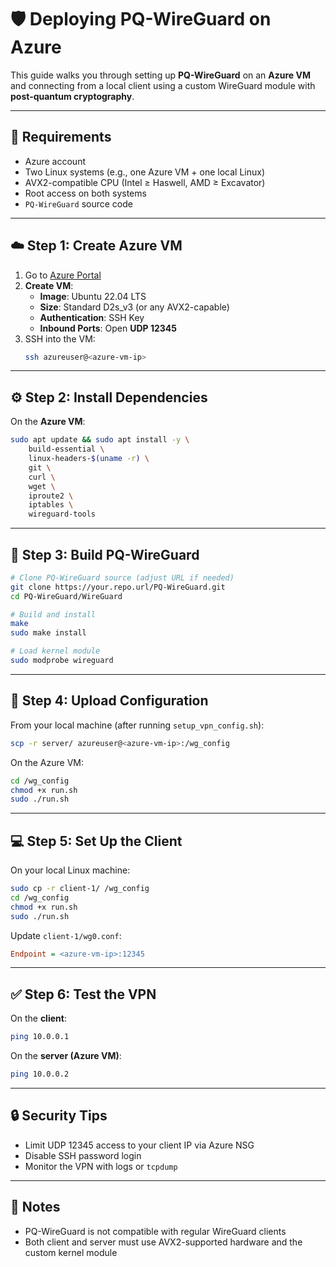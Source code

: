 
# 🛡️ Deploying PQ-WireGuard on Azure

This guide walks you through setting up **PQ-WireGuard** on an **Azure VM** and connecting from a local client using a custom WireGuard module with **post-quantum cryptography**.

---

## 🧰 Requirements

- Azure account
- Two Linux systems (e.g., one Azure VM + one local Linux)
- AVX2-compatible CPU (Intel ≥ Haswell, AMD ≥ Excavator)
- Root access on both systems
- `PQ-WireGuard` source code

---

## ☁️ Step 1: Create Azure VM

1. Go to [Azure Portal](https://portal.azure.com)
2. **Create VM**:
   - **Image**: Ubuntu 22.04 LTS
   - **Size**: Standard D2s_v3 (or any AVX2-capable)
   - **Authentication**: SSH Key
   - **Inbound Ports**: Open **UDP 12345**
3. SSH into the VM:
   ```bash
   ssh azureuser@<azure-vm-ip>
   ```

---

## ⚙️ Step 2: Install Dependencies

On the **Azure VM**:

```bash
sudo apt update && sudo apt install -y \
    build-essential \
    linux-headers-$(uname -r) \
    git \
    curl \
    wget \
    iproute2 \
    iptables \
    wireguard-tools
```

---

## 🔧 Step 3: Build PQ-WireGuard

```bash
# Clone PQ-WireGuard source (adjust URL if needed)
git clone https://your.repo.url/PQ-WireGuard.git
cd PQ-WireGuard/WireGuard

# Build and install
make
sudo make install

# Load kernel module
sudo modprobe wireguard
```

---

## 📁 Step 4: Upload Configuration

From your local machine (after running `setup_vpn_config.sh`):

```bash
scp -r server/ azureuser@<azure-vm-ip>:/wg_config
```

On the Azure VM:

```bash
cd /wg_config
chmod +x run.sh
sudo ./run.sh
```

---

## 💻 Step 5: Set Up the Client

On your local Linux machine:

```bash
sudo cp -r client-1/ /wg_config
cd /wg_config
chmod +x run.sh
sudo ./run.sh
```

Update `client-1/wg0.conf`:

```ini
Endpoint = <azure-vm-ip>:12345
```

---

## ✅ Step 6: Test the VPN

On the **client**:

```bash
ping 10.0.0.1
```

On the **server (Azure VM)**:

```bash
ping 10.0.0.2
```

---

## 🔒 Security Tips

- Limit UDP 12345 access to your client IP via Azure NSG
- Disable SSH password login
- Monitor the VPN with logs or `tcpdump`

---

## 📌 Notes

- PQ-WireGuard is not compatible with regular WireGuard clients
- Both client and server must use AVX2-supported hardware and the custom kernel module
